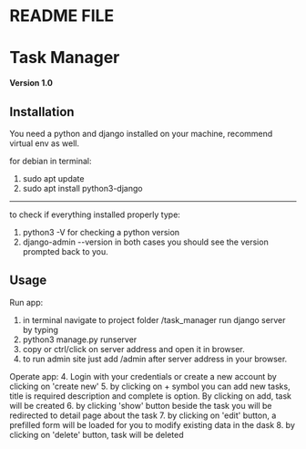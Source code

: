 # README FILE

# Task Manager

**Version 1.0**

## Installation

You need a python and django installed on your machine, recommend virtual env as well.
 
for debian in terminal:
1. sudo apt update
2. sudo apt install python3-django
-----
to check if everything installed properly type:
1. python3 -V
for checking a python version
2. django-admin --version
    in both cases you should see the version prompted back to you.

## Usage

Run app:
1. in terminal navigate to project folder /task_manager
run django server by typing
2. python3 manage.py runserver
3. copy or ctrl/click on server address and open it in browser.
4. to run admin site just add /admin after server address in your browser.

Operate app:
4. Login with your credentials or create a new account by clicking on 'create new'
5. by clicking on + symbol you can add new tasks, title is required description and complete is option. By clicking on add, task will be created
6. by clicking 'show' button beside the task you will be redirected to detail page about the task
7. by clicking on 'edit' button, a prefilled form will be loaded for you to modify existing data in the dask
8. by clicking on 'delete' button, task will be deleted


